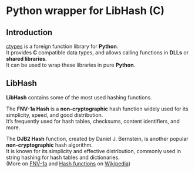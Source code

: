 # Python wrapper for LibHash (C)

## Introduction

[ctypes](https://docs.python.org/3/library/ctypes.html) is a foreign function library for **Python**.  
It provides **C** compatible data types, and allows calling functions in **DLLs** or **shared libraries**.  
It can be used to wrap these libraries in pure **Python**.

## LibHash

**LibHash** contains some of the most used hashing functions.

The **FNV-1a Hash** is a **non-cryptographic** hash function widely used for its simplicity, speed, and good distribution.  
It’s frequently used for hash tables, checksums, content identifiers, and more.

The **DJB2 Hash** function, created by Daniel J. Bernstein, is another popular **non-cryptographic** hash algorithm.  
It is known for its simplicity and effective distribution, commonly used in string hashing for hash tables and dictionaries.  
(More on [FNV-1a](https://en.wikipedia.org/wiki/Fowler%E2%80%93Noll%E2%80%93Vo_hash_function) and [Hash functions](https://en.wikipedia.org/wiki/Hash_function) on [Wikipedia](https://en.wikipedia.org))
